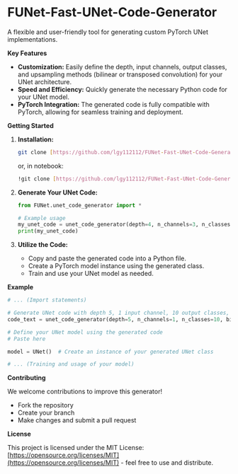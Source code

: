 # FUNet-Fast-UNet-Code-Generator

A flexible and user-friendly tool for generating custom PyTorch UNet implementations.

**Key Features**

* **Customization:** Easily define the depth, input channels, output classes, and upsampling methods (bilinear or transposed convolution) for your UNet architecture.
* **Speed and Efficiency:** Quickly generate the necessary Python code for your UNet model.
* **PyTorch Integration:** The generated code is fully compatible with PyTorch, allowing for seamless training and deployment.

**Getting Started**

1. **Installation:**
    ```bash
    git clone [https://github.com/lgy112112/FUNet-Fast-UNet-Code-Generator.git](https://github.com/lgy112112/FUNet.git)
    ```
    or, in notebook:
    ```bash
    !git clone [https://github.com/lgy112112/FUNet-Fast-UNet-Code-Generator.git](https://github.com/lgy112112/FUNet.git)
    ```

3. **Generate Your UNet Code:**
    ```python
    from FUNet.unet_code_generator import *

    # Example usage 
    my_unet_code = unet_code_generator(depth=4, n_channels=3, n_classes=2, bilinear=True)
    print(my_unet_code)
    ```

4. **Utilize the Code:**
    * Copy and paste the generated code into a Python file.
    * Create a PyTorch model instance using the generated class.
    * Train and use your UNet model as needed.

**Example**

```python
# ... (Import statements)

# Generate UNet code with depth 5, 1 input channel, 10 output classes, and bilinear upsampling
code_text = unet_code_generator(depth=5, n_channels=1, n_classes=10, bilinear=True)

# Define your UNet model using the generated code  
# Paste here

model = UNet()  # Create an instance of your generated UNet class

# ... (Training and usage of your model)
```

**Contributing**

We welcome contributions to improve this generator! 
* Fork the repository
* Create your branch
* Make changes and submit a pull request

**License**

This project is licensed under the MIT License: [https://opensource.org/licenses/MIT](https://opensource.org/licenses/MIT) - feel free to use and distribute.

